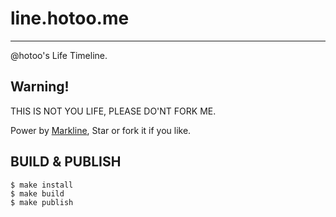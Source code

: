 # line.hotoo.me

---

@hotoo's Life Timeline.

## Warning!

THIS IS NOT YOU LIFE, PLEASE DO'NT FORK ME.


Power by [Markline](https://github.com/hotoo/markline), Star or fork it if you like.

## BUILD & PUBLISH

```
$ make install
$ make build
$ make publish
```
